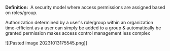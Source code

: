 **Definition:** 
 A security model where access permissions are assigned based on roles/group.

Authorization determined by a user's role/group within an organization
time-efficient as a user can simply be added to a group & automatically be granted permission
makes access control management less complex

![[Pasted image 20231013175545.png]]